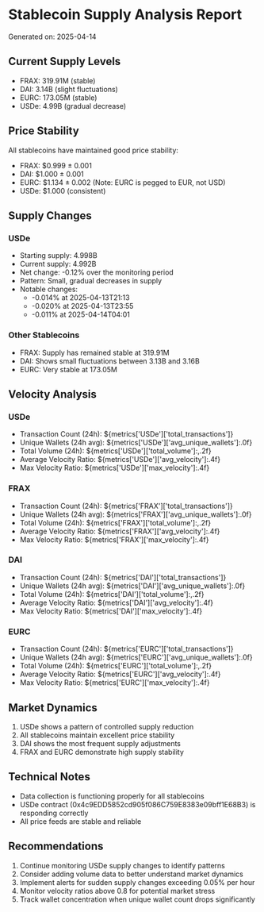 # Stablecoin Supply Analysis Report
Generated on: 2025-04-14

## Current Supply Levels
- FRAX: 319.91M (stable)
- DAI: 3.14B (slight fluctuations)
- EURC: 173.05M (stable)
- USDe: 4.99B (gradual decrease)

## Price Stability
All stablecoins have maintained good price stability:
- FRAX: $0.999 ± 0.001
- DAI: $1.000 ± 0.001
- EURC: $1.134 ± 0.002 (Note: EURC is pegged to EUR, not USD)
- USDe: $1.000 (consistent)

## Supply Changes

### USDe
- Starting supply: 4.998B
- Current supply: 4.992B
- Net change: -0.12% over the monitoring period
- Pattern: Small, gradual decreases in supply
- Notable changes:
  - -0.014% at 2025-04-13T21:13
  - -0.020% at 2025-04-13T23:55
  - -0.011% at 2025-04-14T04:01

### Other Stablecoins
- FRAX: Supply has remained stable at 319.91M
- DAI: Shows small fluctuations between 3.13B and 3.16B
- EURC: Very stable at 173.05M

## Velocity Analysis
### USDe
- Transaction Count (24h): ${metrics['USDe']['total_transactions']}
- Unique Wallets (24h avg): ${metrics['USDe']['avg_unique_wallets']:.0f}
- Total Volume (24h): ${metrics['USDe']['total_volume']:,.2f}
- Average Velocity Ratio: ${metrics['USDe']['avg_velocity']:.4f}
- Max Velocity Ratio: ${metrics['USDe']['max_velocity']:.4f}

### FRAX
- Transaction Count (24h): ${metrics['FRAX']['total_transactions']}
- Unique Wallets (24h avg): ${metrics['FRAX']['avg_unique_wallets']:.0f}
- Total Volume (24h): ${metrics['FRAX']['total_volume']:,.2f}
- Average Velocity Ratio: ${metrics['FRAX']['avg_velocity']:.4f}
- Max Velocity Ratio: ${metrics['FRAX']['max_velocity']:.4f}

### DAI
- Transaction Count (24h): ${metrics['DAI']['total_transactions']}
- Unique Wallets (24h avg): ${metrics['DAI']['avg_unique_wallets']:.0f}
- Total Volume (24h): ${metrics['DAI']['total_volume']:,.2f}
- Average Velocity Ratio: ${metrics['DAI']['avg_velocity']:.4f}
- Max Velocity Ratio: ${metrics['DAI']['max_velocity']:.4f}

### EURC
- Transaction Count (24h): ${metrics['EURC']['total_transactions']}
- Unique Wallets (24h avg): ${metrics['EURC']['avg_unique_wallets']:.0f}
- Total Volume (24h): ${metrics['EURC']['total_volume']:,.2f}
- Average Velocity Ratio: ${metrics['EURC']['avg_velocity']:.4f}
- Max Velocity Ratio: ${metrics['EURC']['max_velocity']:.4f}

## Market Dynamics
1. USDe shows a pattern of controlled supply reduction
2. All stablecoins maintain excellent price stability
3. DAI shows the most frequent supply adjustments
4. FRAX and EURC demonstrate high supply stability

## Technical Notes
- Data collection is functioning properly for all stablecoins
- USDe contract (0x4c9EDD5852cd905f086C759E8383e09bff1E68B3) is responding correctly
- All price feeds are stable and reliable

## Recommendations
1. Continue monitoring USDe supply changes to identify patterns
2. Consider adding volume data to better understand market dynamics
3. Implement alerts for sudden supply changes exceeding 0.05% per hour
4. Monitor velocity ratios above 0.8 for potential market stress
5. Track wallet concentration when unique wallet count drops significantly 